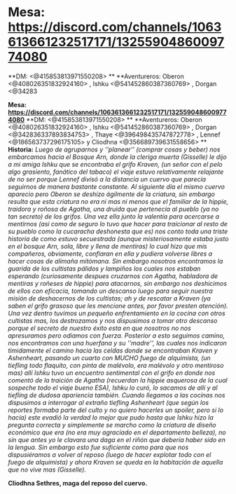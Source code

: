 # **Mesa: https://discord.com/channels/1063613661232517171/1325590486009774080**
**DM: <@415853813971550208> **
**Aventureros: Oberon <@408026351832924160> , Ishku <@541452860387360769> , Dorgan <@34283

**Mesa: https://discord.com/channels/1063613661232517171/1325590486009774080**
**DM: <@415853813971550208> **
**Aventureros: Oberon <@408026351832924160> , Ishku <@541452860387360769> , Dorgan <@342836337893834753> , Thaye <@396498435747872778> , Lennef <@186563737296175105> y Cliodhna <@356689739631558656> **
**Historia:**  *Luego de agruparnos y ''planear'' (comprar cosas y beber) nos embarcamos hacia el Bosque Arn, donde la cleriga muerta (Gisselle) le dijo a mi amiga Ishku que se encontraba el grifo Kraven, (un señor con el pelo algo grasiento, fanático del tabaco) el viaje estuvo relativamente relajante de no ser porque Lennef divisó a la distancia un cuervo que parecía seguirnos de manera bastante constante. Al siguiente día el mismo cuervo aparecio pero Oberon se deshizo ágilmente de la criatura, sin embargo resulta que esta criatura no era ni mas ni menos que el familiar de la hippie, traidora y roñosa de Agatha, una druida que pertenecía al pueblo (ya no tan secreto) de los grifos.*
*Una vez ella junto la valentía para acercarse a mentirnos (así como de seguro lo tuvo que hacer para traicionar al resto de su pueblo como la cucaracha deshonesta que es) nos conto toda una triste historia de como estuvo secuestrada (aunque misteriosamente estaba justo en el bosque Arn, sola, libre y llena de mentiras) lo cual hizo que mis compañeros, obviamente, confiaran en ella y pudiera volverse libres a hacer cosas de alimaña mitómana. Sin embargo nosotros encontramos la guarida de los cultistas pálidos y lampiños los cuales nos estaban esperando (curiosamente despues cruzarnos con Agatha, habladora de mentiras y roñeses de hippie) para atacarnos, sin embargo nos deshicimos de ellos con eficacia, tomando un descanso luego para seguir nuestra misión de deshacernos de los cultistas; ah y de rescatar a Kraven (ya saben el grifo grasoso que les mencione antes, por favor presten atención).*
*Una vez dentro tuvimos un pequeño enfrentamiento en la cocina con otros cultistas mas, los destrozamos y nos dispusimos a tomar otro descanso porque el secreto de nuestro éxito esta en que nosotros no nos apresuramos pero odiamos con fuerza. Posterior a esto seguimos camino, nos encontramos con una huerfana y su ''madre'', las cuales nos indicaron timidamente el camino hacia las celdas donde se encontraban Kraven y Ashenheart, pasando un cuarto con MUCHO fuego de alquimista,  (un tiefling todo flaquito, con pinta de malévolo, era malévolo y otro mentiroso mas) allí Ishku tuvo un encuentro sentimental con el grifo en donde nos comentó de la traición de Agatha (recuerdan la hippie asquerosa de la cual sospeche todo el viaje bueno ESA), Ishku lo curó, lo sacamos de allí y al tiefling de dudosa apariencia también.*
*Cuando llegamos a las cocinas nos dispusimos a interrogar al extraño tiefling Ashenheart (que según los reportes formaba parte del culto y no quiero hacerles un spoiler, pero si lo hacía) este evadió la verdad lo mejor que pudo hasta que Ishku hizo la pregunta correcta y simplemente se marcho como la criatura de diseño económico que era (no era muy agraciado en el departamento belleza), no sin que antes yo le clavara una daga en el riñón que debería haber sido en la lengua. Sin embargo esto fue suficiente como para que nos dispusiéramos a volver al reposo (luego de hacer explotar todo con el fuego de alquimista) y ahora Kraven se queda en la habitación de aquella que no vive mas (Gisselle).*

**Cliodhna Sethres, maga del reposo del cuervo.**


